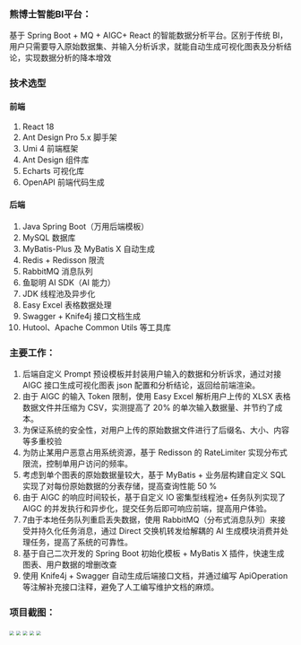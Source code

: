 ### 熊博士智能BI平台：

基于 Spring Boot + MQ + AIGC+ React 的智能数据分析平台。区别于传统 BI，用户只需要导入原始数据集、并输入分析诉求，就能自动生成可视化图表及分析结论，实现数据分析的降本增效



### 技术选型

#### 前端

1. React 18
2. Ant Design Pro 5.x 脚手架
3. Umi 4 前端框架
4. Ant Design 组件库
5. Echarts 可视化库
6. OpenAPI 前端代码生成

#### 后端

1. Java Spring Boot（万用后端模板）
2. MySQL 数据库
3. MyBatis-Plus 及 MyBatis X 自动生成
4. Redis + Redisson 限流
5. RabbitMQ 消息队列
6. 鱼聪明 AI SDK（AI 能力）
7. JDK 线程池及异步化
8. Easy Excel 表格数据处理
9. Swagger + Knife4j 接口文档生成
10. Hutool、Apache Common Utils 等工具库

### 主要工作：

1. 后端自定义 Prompt 预设模板并封装用户输入的数据和分析诉求，通过对接 AIGC 接口生成可视化图表 json 配置和分析结论，返回给前端渲染。
2. 由于 AIGC 的输入 Token 限制，使用 Easy Excel 解析用户上传的 XLSX 表格数据文件并压缩为 CSV，实测提高了 20% 的单次输入数据量、并节约了成本。
3. 为保证系统的安全性，对用户上传的原始数据文件进行了后缀名、大小、内容等多重校验
4. 为防止某用户恶意占用系统资源，基于 Redisson 的 RateLimiter 实现分布式限流，控制单用户访问的频率。
5. 考虑到单个图表的原始数据量较大，基于 MyBatis + 业务层构建自定义 SQL 实现了对每份原始数据的分表存储，提高查询性能 50 %
6. 由于 AIGC 的响应时间较长，基于自定义 IO 密集型线程池+ 任务队列实现了 AIGC 的并发执行和异步化，提交任务后即可响应前端，提高用户体验。
7. 7由于本地任务队列重启丢失数据，使用 RabbitMQ（分布式消息队列）来接受并持久化任务消息，通过 Direct 交换机转发给解耦的 AI 生成模块消费并处理任务，提高了系统的可靠性。
8. 基于自己二次开发的 Spring Boot 初始化模板 + MyBatis X 插件，快速生成图表、用户数据的增删改查
9. 使用 Knife4j + Swagger 自动生成后端接口文档，并通过编写 ApiOperation 等注解补充接口注释，避免了人工编写维护文档的麻烦。

### 项目截图：

<img src="https://img-blog.csdnimg.cn/193d92541ae849ea8fb095d98b60eb9b.png#pic_center" style="zoom:50%;" />



<img src="https://img-blog.csdnimg.cn/f634e4e98b5649b381069563b2d4268b.png#pic_center" style="zoom:50%;" />

<img src="https://img-blog.csdnimg.cn/db67aff4b3184b2681cdd0fea6972deb.png#pic_center" style="zoom:50%;" />



<img src="https://img-blog.csdnimg.cn/78d7915b258e4358b78c487b44f84787.png#pic_center" style="zoom:50%;" />

<img src="https://img-blog.csdnimg.cn/406c1532c6024e1b9b8e82eff5681990.png#pic_center" style="zoom:50%;" />
